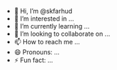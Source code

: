- 👋 Hi, I’m @skfarhud
- 👀 I’m interested in ...
- 🌱 I’m currently learning ...
- 💞️ I’m looking to collaborate on ...
- 📫 How to reach me ...
- 😄 Pronouns: ...
- ⚡ Fun fact: ...

<!---
skfarhud/skfarhud is a ✨ special ✨ repository because its `README.md` (this file) appears on your GitHub profile.
You can click the Preview link to take a look at your changes.
--->
